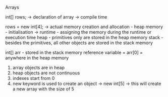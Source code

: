 
Arrays 

int[] rows;  -> declaration of array -> compile time

rows = new int[4]; -> actual memory creation and allocation - heap memory - initialisation -> runtime - assigning the memory during the runtime or execution time
heap - primitives only are stored in the heap memory
stack - besides the primitives, all other objects are stored in the stack memory

int[] arr - stored in the stack memory
reference variable = arr[0] = anywhere in the  heap memory

1. array objects are in heap
2. heap objects are not continuous
3. indexes start from 0
4. new keyword is used to create an object -> new int[5] -> this will create a new array with the size of 5



